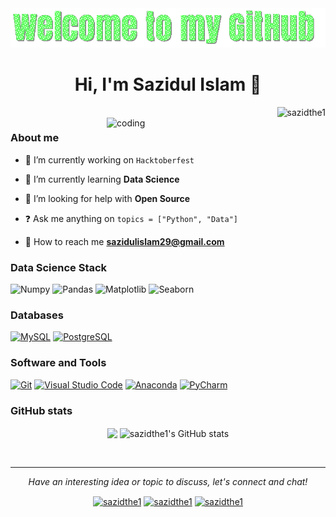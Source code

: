 <div align="center">
    <img src="https://github.com/sazidthe1/sazidthe1/blob/main/welcome.gif" alt="Welcome to my GitHub">
</div>

<h1 align="center">Hi, I'm Sazidul Islam 👋</h1>

<img align="right" src="https://komarev.com/ghpvc/?username=sazidthe1&label=Profile%20views&color=00A28C&style=flat" alt="sazidthe1"/>
<br>
<img align="right" alt="coding" src="https://c.tenor.com/NOYF3f82b_gAAAAC/programmer.gif" width="350" />


### About me

- 📌 I’m currently working on ``` Hacktoberfest ```

- 🧠 I’m currently learning **Data Science**

- 🤝 I’m looking for help with **Open Source**

- ❓ Ask me anything on ``` topics = ["Python", "Data"] ```

- 📧 How to reach me **sazidulislam29@gmail.com**


<h3 align="left">Data Science Stack</h3>
<p>
    <img alt="Numpy" src="https://img.shields.io/badge/Numpy-ffd43b.svg?logo=numpy&logoColor=white"></img>
    <img alt="Pandas" src="https://img.shields.io/badge/Pandas-073763.svg?logo=pandas&logoColor=white"></img>
    <img alt="Matplotlib" src="https://img.shields.io/badge/Matplotlib-ff800e.svg?logo=matplotlib&logoColor=white"></img>
    <img alt="Seaborn" src="https://img.shields.io/badge/Seaborn-64b5cd.svg?logo=seaborn&logoColor=white"></img>
</p>


<h3 align="left">Databases</h3>
<p>
    <a href="#"><img alt="MySQL" src ="https://img.shields.io/badge/MySQL-f29111.svg?logo=mysql&logoColor=seablue"></a>
    <a href="#"><img alt="PostgreSQL" src="https://img.shields.io/badge/PostgreSQL-00979d.svg?logo=postgresql&logoColor=black"></a>
</p>

<h3 align="left">Software and Tools</h3>
<p>
    <a href="#"><img alt="Git" src="https://img.shields.io/badge/Git%20-%23F05033.svg?logo=git&logoColor=white"></a>
    <a href="#"><img alt="Visual Studio Code" src="https://img.shields.io/badge/Visual%20Studio%20Code-0078d7.svg?logo=visual-studio-code&logoColor=white"></a>
    <a href="#"><img alt="Anaconda" src="https://img.shields.io/badge/Anaconda-44903d.svg?logo=anaconda&logoColor=white"></a>
    <a href="#"><img alt="PyCharm" src="https://img.shields.io/badge/PyCharm-006400.svg?logo=pycharm&logoColor=white"></a>
</p>


### GitHub stats

<p align="center">
<a href="https://github.com/sazidthe1"><img align="center" src="https://github-readme-stats.vercel.app/api/top-langs/?username=sazidthe1&theme=gotham&hide_border=true&bg_color=00000000&text_color=3498db&layout=compact&exclude_repo=IoT-Libraries,Hackerrank-Codes" /></a>
  
<img align="center" src="https://github-readme-stats.vercel.app/api?username=sazidthe1&show_icons=true&theme=gotham&hide_border=true&hide=contribs&bg_color=00000000&text_color=3498db&count_private=true&icon_color=439975" alt="sazidthe1's GitHub stats" />
</a></p>

<br>

---

<p align="center">
  <i>Have an interesting idea or topic to discuss, let's connect and chat!</i>
  <p align="center">
<a href="https://twitter.com/sazidthe1" target="blank"><img align="center" src="https://raw.githubusercontent.com/rahuldkjain/github-profile-readme-generator/master/src/images/icons/Social/twitter.svg" alt="sazidthe1" height="30" width="40" /></a>
<a href="https://linkedin.com/in/sazidthe1" target="blank"><img align="center" src="https://raw.githubusercontent.com/rahuldkjain/github-profile-readme-generator/master/src/images/icons/Social/linked-in-alt.svg" alt="sazidthe1" height="30" width="40" /></a>
<a href="https://discord.com/channels/@sazidthe1" target="blank"><img align="center" src="https://raw.githubusercontent.com/rahuldkjain/github-profile-readme-generator/master/src/images/icons/Social/discord.svg" alt="sazidthe1" height="50" width="40" /></a>
  
